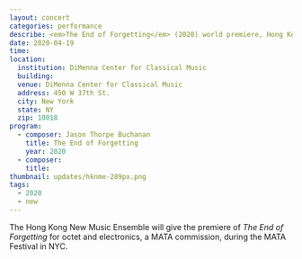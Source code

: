 ```yaml
---
layout: concert
categories: performance
describe: <em>The End of Forgetting</em> (2020) world premiere, Hong Kong New Music Ensemble, MATA Festival
date: 2020-04-19
time:
location:
  institution: DiMenna Center for Classical Music
  building:
  venue: DiMenna Center for Classical Music
  address: 450 W 37th St.
  city: New York
  state: NY
  zip: 10018
program:
  - composer: Jason Thorpe Buchanan
    title: The End of Forgetting
    year: 2020
  - composer:
    title:
thumbnail: updates/hknme-289px.png
tags:
  - 2020
  - new
---
```


The Hong Kong New Music Ensemble will give the premiere of *The End of Forgetting* for octet and electronics, a MATA commission, during the MATA Festival in NYC.
